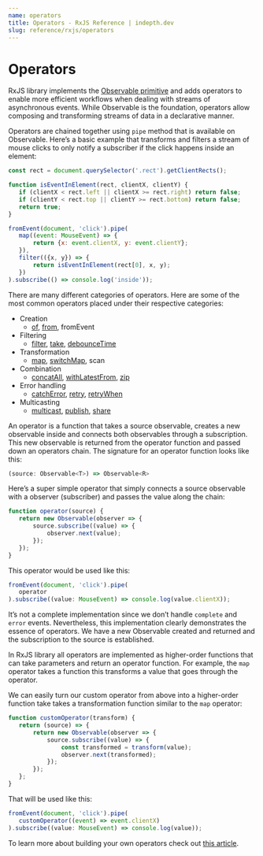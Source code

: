 ```yaml
---
name: operators
title: Operators - RxJS Reference | indepth.dev
slug: reference/rxjs/operators
---
```


# Operators

RxJS library implements the [Observable primitive](https://indepth.dev/reference/rxjs) and adds operators to enable more efficient workflows when dealing with streams of asynchronous events. While Observable is the foundation, operators allow composing and transforming streams of data in a declarative manner.

Operators are chained together using `pipe` method that is available on Observable. Here’s a basic example that transforms and filters a stream of mouse clicks to only notify a subscriber if the click happens inside an element:

```javascript
const rect = document.querySelector('.rect').getClientRects();

function isEventInElement(rect, clientX, clientY) {
   if (clientX < rect.left || clientX >= rect.right) return false;
   if (clientY < rect.top || clientY >= rect.bottom) return false;
   return true;
}

fromEvent(document, 'click').pipe(
   map((event: MouseEvent) => {
       return {x: event.clientX, y: event.clientY};
   }),
   filter(({x, y}) => {
       return isEventInElement(rect[0], x, y);
   })
).subscribe(() => console.log('inside'));
```

There are many different categories of operators. Here are some of the most common operators placed under their respective categories:

- Creation
   - [of](https://indepth.dev/reference/rxjs/operators/of), [from](https://indepth.dev/reference/rxjs/operators/from), fromEvent
- Filtering
   - [filter](https://indepth.dev/reference/rxjs/operators/filter), [take](https://indepth.dev/reference/rxjs/operators/take), [debounceTime](https://indepth.dev/reference/rxjs/operators/debounce-time)
- Transformation
   - [map](https://indepth.dev/reference/rxjs/operators/map), [switchMap](https://indepth.dev/reference/rxjs/operators/switch-map), scan
- Combination
   - [concatAll](https://indepth.dev/reference/rxjs/operators/concat-all), [withLatestFrom](https://indepth.dev/reference/rxjs/operators/with-latest-from), [zip](https://indepth.dev/reference/rxjs/operators/zip)
- Error handling
   - [catchError](https://indepth.dev/reference/rxjs/operators/catch-error), [retry](https://indepth.dev/reference/rxjs/operators/retry), [retryWhen](https://indepth.dev/reference/rxjs/operators/retry-when)
- Multicasting
   - [multicast](https://indepth.dev/reference/rxjs/operators/multicast), [publish](https://indepth.dev/reference/rxjs/operators/publish), [share](https://indepth.dev/reference/rxjs/operators/share)

An operator is a function that takes a source observable, creates a new observable inside and connects both observables through a subscription. This new observable is returned from the operator function and passed down an operators chain. The signature for an operator function looks like this:

```javascript
(source: Observable<T>) => Observable<R>
```

Here’s a super simple operator that simply connects a source observable with a observer (subscriber) and passes the value along the chain:

```javascript
function operator(source) {
   return new Observable(observer => {
       source.subscribe((value) => {
           observer.next(value);
       });
   });
}
```

This operator would be used like this:

```javascript
fromEvent(document, 'click').pipe(
   operator
).subscribe((value: MouseEvent) => console.log(value.clientX));
```

It’s not a complete implementation since we don’t handle `complete` and `error` events. Nevertheless, this implementation clearly demonstrates the essence of operators. We have a new Observable created and returned and the subscription to the source is established.

In RxJS library all operators are implemented as higher-order functions that can take parameters and return an operator function. For example, the `map` operator takes a function this transforms a value that goes through the operator.

We can easily turn our custom operator from above into a higher-order function take takes a transformation function similar to the `map` operator:

```javascript
function customOperator(transform) {
   return (source) => {
       return new Observable(observer => {
           source.subscribe((value) => {
               const transformed = transform(value);
               observer.next(transformed);
           });
       });
   };
}
```

That will be used like this:

```javascript
fromEvent(document, 'click').pipe(
   customOperator((event) => event.clientX)
).subscribe((value: MouseEvent) => console.log(value));
```

To learn more about building your own operators check out [this article](https://indepth.dev/posts/1421/rxjs-custom-operators).
